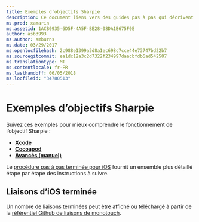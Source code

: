 ```yaml
---
title: Exemples d’objectifs Sharpie
description: Ce document liens vers des guides pas à pas qui décrivent comment utiliser l’outil objectif Sharpie, qui est utilisé pour automatiser le processus de création de liaisons c# pour le code Objective-C.
ms.prod: xamarin
ms.assetid: 1ACB0935-6D5F-4A5F-BE28-08DA1B675F0E
author: asb3993
ms.author: amburns
ms.date: 03/29/2017
ms.openlocfilehash: 2c988e1399a3d8a1ec698c7cce44e73747bd22b7
ms.sourcegitcommit: ea1dc12a3c2d7322f234997daacbfdb6ad542507
ms.translationtype: MT
ms.contentlocale: fr-FR
ms.lasthandoff: 06/05/2018
ms.locfileid: "34780513"
---
```

# <a name="objective-sharpie-examples"></a>Exemples d’objectifs Sharpie

Suivez ces exemples pour mieux comprendre le fonctionnement de l’objectif Sharpie :

- [**Xcode**](xcode.md)
- [**Cocoapod**](cocoapod.md)
- [**Avancés (manuel)**](advanced.md)

Le [procédure pas à pas terminée pour iOS](~/ios/platform/binding-objective-c/walkthrough.md) fournit un ensemble plus détaillé étape par étape des instructions à suivre.

## <a name="completed-ios-bindings"></a>Liaisons d’iOS terminée

Un nombre de liaisons terminées peut être affiché ou téléchargé à partir de la [référentiel Github de liaisons de monotouch](https://github.com/mono/monotouch-bindings/).

